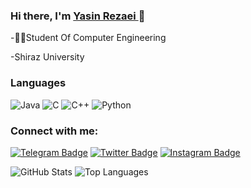 ### Hi there, I'm [Yasin Rezaei ](https://www.github.com/yasinrezaei)👋



  <!-- - 🌱 I’m currently learning everything -->
  -👨‍🎓Student Of Computer Engineering
  
  -Shiraz University
  
### Languages
![Java](https://img.shields.io/badge/-Java-000?&logo=Java&logoColor=007396)
![C](https://img.shields.io/badge/-C-000?&logo=C)
![C++](https://img.shields.io/badge/-C++-000?&logo=c%2b%2b&logoColor=00599C)
![Python](https://img.shields.io/badge/-Python-000?&logo=python)





### Connect with me:

[![Telegram Badge](https://img.shields.io/badge/-Gmail-0088cc?style=flat-square&logo=Gmail&logoColor=white&color=red)](mailto:yasinrezaei@hotmail.com)
[![Twitter Badge](https://img.shields.io/badge/-Twitter-00acee?style=flat-square&logo=Twitter&logoColor=white)](https://twitter.com/yasinrezaeo014)
[![Instagram Badge](https://img.shields.io/badge/-Instagram-e4405f?style=flat-square&logo=Instagram&logoColor=white)](https://instagram.com/yasinrzi)

![GitHub Stats](https://github-readme-stats.vercel.app/api?username=yasinrezaei&show_icons=true&line_height=40&theme=algolia)
![Top Languages](https://github-readme-stats.vercel.app/api/top-langs/?username=yasinrezaei&show_icons=true&theme=algolia)
